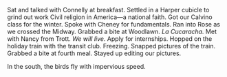 Sat and talked with Connelly at breakfast. Settled in a Harper cubicle to grind out work  Civil religion in America—a national faith. Got our Calvino class for the winter. Spoke with Cheney for fundamentals. Ran into Rose as we crossed the Midway. Grabbed a bite at Woodlawn. *La Cucaracha.* Met with Nancy from Trott. *We will live*. Apply for internships. Hopped on the holiday train with the transit club. Freezing. Snapped pictures of the train. Grabbed a bite at fourth meal. Stayed up editing our pictures.

In the south, the birds fly with impervious speed.
